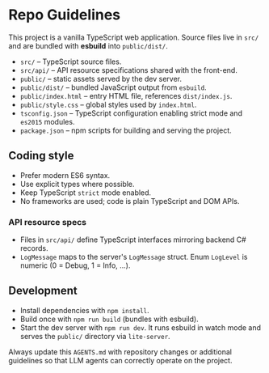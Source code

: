 # Repo Guidelines

This project is a vanilla TypeScript web application. Source files live in `src/` and are bundled with **esbuild** into `public/dist/`.

- `src/` – TypeScript source files.
- `src/api/` – API resource specifications shared with the front-end.
- `public/` – static assets served by the dev server.
- `public/dist/` – bundled JavaScript output from `esbuild`.
- `public/index.html` – entry HTML file, references `dist/index.js`.
- `public/style.css` – global styles used by `index.html`.
- `tsconfig.json` – TypeScript configuration enabling strict mode and `es2015` modules.
- `package.json` – npm scripts for building and serving the project.

## Coding style
- Prefer modern ES6 syntax.
- Use explicit types where possible.
- Keep TypeScript `strict` mode enabled.
- No frameworks are used; code is plain TypeScript and DOM APIs.

### API resource specs
- Files in `src/api/` define TypeScript interfaces mirroring backend C# records.
- `LogMessage` maps to the server's `LogMessage` struct. Enum `LogLevel` is
  numeric (0 = Debug, 1 = Info, …).

## Development
- Install dependencies with `npm install`.
- Build once with `npm run build` (bundles with esbuild).
- Start the dev server with `npm run dev`. It runs esbuild in watch mode and serves the `public/` directory via `lite-server`.

Always update this `AGENTS.md` with repository changes or additional guidelines so that LLM agents can correctly operate on the project.
